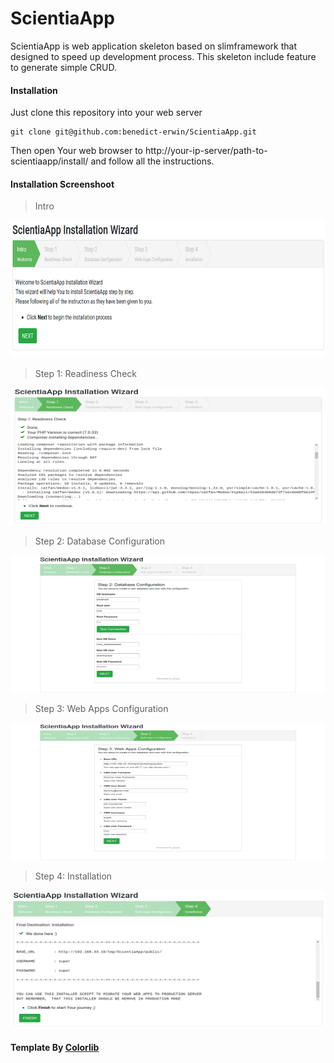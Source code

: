 # ScientiaApp
ScientiaApp is web application skeleton based on slimframework that designed to speed up development process.
This skeleton include feature to generate simple CRUD.

#### Installation
Just clone this repository into your web server
```
git clone git@github.com:benedict-erwin/ScientiaApp.git
```

Then open Your web browser to http://your-ip-server/path-to-scientiaapp/install/ and follow all the instructions.

#### Installation Screenshoot
> Intro

<img src="https://github.com/benedict-erwin/ScientiaApp/blob/master/public/install/screenshoot/Screenshot-01.png" width="552px" height="220px"/>

> Step 1: Readiness Check

<img src="https://github.com/benedict-erwin/ScientiaApp/blob/master/public/install/screenshoot/Screenshot-02.png" width="552px" height="220px"/>

> Step 2: Database Configuration

<img src="https://github.com/benedict-erwin/ScientiaApp/blob/master/public/install/screenshoot/Screenshot-03.png" width="552px" height="220px"/>

> Step 3: Web Apps Configuration

<img src="https://github.com/benedict-erwin/ScientiaApp/blob/master/public/install/screenshoot/Screenshot-04.png" width="552px" height="220px"/>

> Step 4: Installation

<img src="https://github.com/benedict-erwin/ScientiaApp/blob/master/public/install/screenshoot/Screenshot-05.png" width="552px" height="220px"/>

#### Template By [Colorlib](https://colorlib.com/)